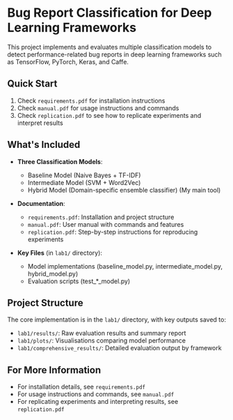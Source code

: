 # Bug Report Classification for Deep Learning Frameworks

This project implements and evaluates multiple classification models to detect performance-related bug reports in deep learning frameworks such as TensorFlow, PyTorch, Keras, and Caffe.

## Quick Start

1. Check `requirements.pdf` for installation instructions
2. Check `manual.pdf` for usage instructions and commands
3. Check `replication.pdf` to see how to replicate experiments and interpret results

## What's Included

- **Three Classification Models**:
  - Baseline Model (Naive Bayes + TF-IDF)
  - Intermediate Model (SVM + Word2Vec)
  - Hybrid Model (Domain-specific ensemble classifier) (My main tool)

- **Documentation**:
  - `requirements.pdf`: Installation and project structure
  - `manual.pdf`: User manual with commands and features
  - `replication.pdf`: Step-by-step instructions for reproducing experiments

- **Key Files** (in `lab1/` directory):
  - Model implementations (baseline_model.py, intermediate_model.py, hybrid_model.py)
  - Evaluation scripts (test_*_model.py)

## Project Structure

The core implementation is in the `lab1/` directory, with key outputs saved to:
- `lab1/results/`: Raw evaluation results and summary report
- `lab1/plots/`: Visualisations comparing model performance
- `lab1/comprehensive_results/`: Detailed evaluation output by framework

## For More Information

- For installation details, see `requirements.pdf`
- For usage instructions and commands, see `manual.pdf`
- For replicating experiments and interpreting results, see `replication.pdf`
